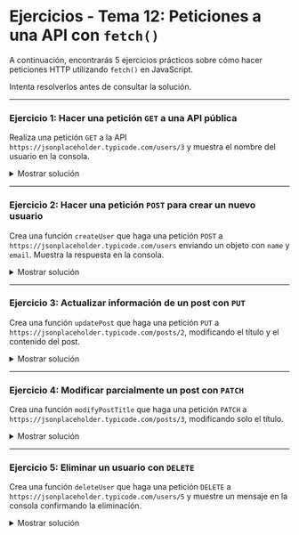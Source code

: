 # **Ejercicios - Tema 12: Peticiones a una API con `fetch()`**

A continuación, encontrarás 5 ejercicios prácticos sobre cómo hacer peticiones HTTP utilizando `fetch()` en JavaScript.

Intenta resolverlos antes de consultar la solución.

---

### **Ejercicio 1: Hacer una petición `GET` a una API pública**

Realiza una petición `GET` a la API `https://jsonplaceholder.typicode.com/users/3` y muestra el nombre del usuario en la consola.

<details><summary>Mostrar solución</summary>

```js
fetch("https://jsonplaceholder.typicode.com/users/3")
  .then((response) => response.json())
  .then((data) => console.log("Nombre del usuario:", data.name))
  .catch((error) => console.error("Error al obtener los datos", error));
```

</details>

---

### **Ejercicio 2: Hacer una petición `POST` para crear un nuevo usuario**

Crea una función `createUser` que haga una petición `POST` a `https://jsonplaceholder.typicode.com/users` enviando un objeto con `name` y `email`. Muestra la respuesta en la consola.

<details><summary>Mostrar solución</summary>

```js
async function createUser() {
  try {
    const response = await fetch("https://jsonplaceholder.typicode.com/users", {
      method: "POST",
      headers: { "Content-Type": "application/json" },
      body: JSON.stringify({
        name: "María Pérez",
        email: "maria@example.com",
      }),
    });
    const data = await response.json();
    console.log("Usuario creado:", data);
  } catch (error) {
    console.error("Error al crear usuario", error);
  }
}

createUser();
```

</details>

---

### **Ejercicio 3: Actualizar información de un post con `PUT`**

Crea una función `updatePost` que haga una petición `PUT` a `https://jsonplaceholder.typicode.com/posts/2`, modificando el título y el contenido del post.

<details><summary>Mostrar solución</summary>

```js
async function updatePost() {
  try {
    const response = await fetch(
      "https://jsonplaceholder.typicode.com/posts/2",
      {
        method: "PUT",
        headers: { "Content-Type": "application/json" },
        body: JSON.stringify({
          title: "Título actualizado",
          body: "Nuevo contenido del post",
          userId: 1,
        }),
      },
    );
    const data = await response.json();
    console.log("Post actualizado:", data);
  } catch (error) {
    console.error("Error al actualizar post", error);
  }
}

updatePost();
```

</details>

---

### **Ejercicio 4: Modificar parcialmente un post con `PATCH`**

Crea una función `modifyPostTitle` que haga una petición `PATCH` a `https://jsonplaceholder.typicode.com/posts/3`, modificando solo el título.

<details><summary>Mostrar solución</summary>

```js
async function modifyPostTitle() {
  try {
    const response = await fetch(
      "https://jsonplaceholder.typicode.com/posts/3",
      {
        method: "PATCH",
        headers: { "Content-Type": "application/json" },
        body: JSON.stringify({ title: "Nuevo título" }),
      },
    );
    const data = await response.json();
    console.log("Título modificado:", data);
  } catch (error) {
    console.error("Error al modificar título", error);
  }
}

modifyPostTitle();
```

</details>

---

### **Ejercicio 5: Eliminar un usuario con `DELETE`**

Crea una función `deleteUser` que haga una petición `DELETE` a `https://jsonplaceholder.typicode.com/users/5` y muestre un mensaje en la consola confirmando la eliminación.

<details><summary>Mostrar solución</summary>

```js
async function deleteUser() {
  try {
    const response = await fetch(
      "https://jsonplaceholder.typicode.com/users/5",
      {
        method: "DELETE",
      },
    );
    if (response.ok) {
      console.log("Usuario eliminado correctamente");
    }
  } catch (error) {
    console.error("Error al eliminar usuario", error);
  }
}

deleteUser();
```

</details>
